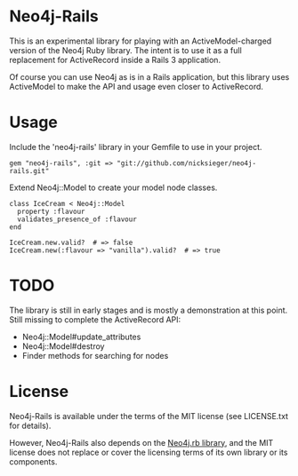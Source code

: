 # Neo4j-Rails

This is an experimental library for playing with an
ActiveModel-charged version of the Neo4j Ruby library. The intent is
to use it as a full replacement for ActiveRecord inside a Rails 3
application.

Of course you can use Neo4j as is in a Rails application, but this
library uses ActiveModel to make the API and usage even closer to
ActiveRecord.

# Usage

Include the 'neo4j-rails' library in your Gemfile to use in your
project.

    gem "neo4j-rails", :git => "git://github.com/nicksieger/neo4j-rails.git"

Extend Neo4j::Model to create your model node classes.

    class IceCream < Neo4j::Model
      property :flavour
      validates_presence_of :flavour
    end

    IceCream.new.valid?  # => false
    IceCream.new(:flavour => "vanilla").valid?  # => true

# TODO

The library is still in early stages and is mostly a demonstration at
this point. Still missing to complete the ActiveRecord API:

* Neo4j::Model#update_attributes
* Neo4j::Model#destroy
* Finder methods for searching for nodes

# License

Neo4j-Rails is available under the terms of the MIT license (see
LICENSE.txt for details).

However, Neo4j-Rails also depends on the [Neo4j.rb library][neo4j], and the MIT
license does not replace or cover the licensing terms of its own
library or its components.

[neo4j]: http://github.com/andreasronge/neo4j
